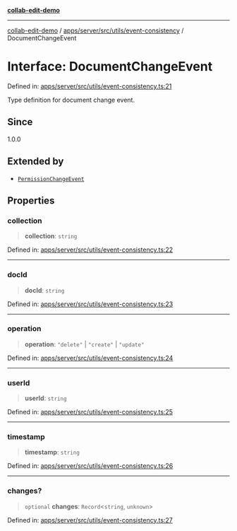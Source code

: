 [**collab-edit-demo**](../../../../../../README.md)

***

[collab-edit-demo](../../../../../../README.md) / [apps/server/src/utils/event-consistency](../README.md) / DocumentChangeEvent

# Interface: DocumentChangeEvent

Defined in: [apps/server/src/utils/event-consistency.ts:21](https://github.com/austyle-io/pub-sub-demo/blob/00b2f1e9b947d5e964db5c3be9502513c4374263/apps/server/src/utils/event-consistency.ts#L21)

Type definition for document change event.

## Since

1.0.0

## Extended by

- [`PermissionChangeEvent`](PermissionChangeEvent.md)

## Properties

### collection

> **collection**: `string`

Defined in: [apps/server/src/utils/event-consistency.ts:22](https://github.com/austyle-io/pub-sub-demo/blob/00b2f1e9b947d5e964db5c3be9502513c4374263/apps/server/src/utils/event-consistency.ts#L22)

***

### docId

> **docId**: `string`

Defined in: [apps/server/src/utils/event-consistency.ts:23](https://github.com/austyle-io/pub-sub-demo/blob/00b2f1e9b947d5e964db5c3be9502513c4374263/apps/server/src/utils/event-consistency.ts#L23)

***

### operation

> **operation**: `"delete"` \| `"create"` \| `"update"`

Defined in: [apps/server/src/utils/event-consistency.ts:24](https://github.com/austyle-io/pub-sub-demo/blob/00b2f1e9b947d5e964db5c3be9502513c4374263/apps/server/src/utils/event-consistency.ts#L24)

***

### userId

> **userId**: `string`

Defined in: [apps/server/src/utils/event-consistency.ts:25](https://github.com/austyle-io/pub-sub-demo/blob/00b2f1e9b947d5e964db5c3be9502513c4374263/apps/server/src/utils/event-consistency.ts#L25)

***

### timestamp

> **timestamp**: `string`

Defined in: [apps/server/src/utils/event-consistency.ts:26](https://github.com/austyle-io/pub-sub-demo/blob/00b2f1e9b947d5e964db5c3be9502513c4374263/apps/server/src/utils/event-consistency.ts#L26)

***

### changes?

> `optional` **changes**: `Record`\<`string`, `unknown`\>

Defined in: [apps/server/src/utils/event-consistency.ts:27](https://github.com/austyle-io/pub-sub-demo/blob/00b2f1e9b947d5e964db5c3be9502513c4374263/apps/server/src/utils/event-consistency.ts#L27)
